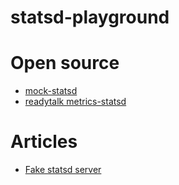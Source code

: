 # statsd-playground

# Open source
- [mock-statsd](https://github.com/kpavlov/mock-statsd)
- [readytalk metrics-statsd](https://github.com/ReadyTalk/metrics-statsd)

# Articles
- [Fake statsd server](https://blog.josephscott.org/2020/04/20/fake-statsd-server/)


